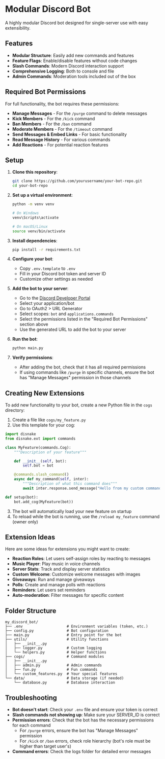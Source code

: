 # Modular Discord Bot

A highly modular Discord bot designed for single-server use with easy extensibility.

## Features

- **Modular Structure**: Easily add new commands and features
- **Feature Flags**: Enable/disable features without code changes
- **Slash Commands**: Modern Discord interaction support
- **Comprehensive Logging**: Both to console and file
- **Admin Commands**: Moderation tools included out of the box

## Required Bot Permissions

For full functionality, the bot requires these permissions:

- **Manage Messages** - For the `/purge` command to delete messages
- **Kick Members** - For the `/kick` command
- **Ban Members** - For the `/ban` command
- **Moderate Members** - For the `/timeout` command
- **Send Messages & Embed Links** - For basic functionality
- **Read Message History** - For various commands
- **Add Reactions** - For potential reaction features

## Setup

1. **Clone this repository**:

   ```bash
   git clone https://github.com/yourusername/your-bot-repo.git
   cd your-bot-repo
   ```

2. **Set up a virtual environment**:

   ```bash
   python -m venv venv

   # On Windows
   venv\Scripts\activate

   # On macOS/Linux
   source venv/bin/activate
   ```

3. **Install dependencies**:

   ```bash
   pip install -r requirements.txt
   ```

4. **Configure your bot**:

   - Copy `.env.template` to `.env`
   - Fill in your Discord bot token and server ID
   - Customize other settings as needed

5. **Add the bot to your server**:

   - Go to the [Discord Developer Portal](https://discord.com/developers/applications)
   - Select your application/bot
   - Go to OAuth2 > URL Generator
   - Select scopes: `bot` and `applications.commands`
   - Select the permissions listed in the "Required Bot Permissions" section above
   - Use the generated URL to add the bot to your server

6. **Run the bot**:

   ```bash
   python main.py
   ```

7. **Verify permissions**:
   - After adding the bot, check that it has all required permissions
   - If using commands like `/purge` in specific channels, ensure the bot has "Manage Messages" permission in those channels

## Creating New Extensions

To add new functionality to your bot, create a new Python file in the `cogs` directory:

1. Create a file like `cogs/my_feature.py`
2. Use this template for your cog:

```python
import disnake
from disnake.ext import commands

class MyFeature(commands.Cog):
    """Description of your feature"""

    def __init__(self, bot):
        self.bot = bot

    @commands.slash_command()
    async def my_command(self, inter):
        """Description of what this command does"""
        await inter.response.send_message("Hello from my custom command!")

def setup(bot):
    bot.add_cog(MyFeature(bot))
```

3. The bot will automatically load your new feature on startup
4. To reload while the bot is running, use the `/reload my_feature` command (owner only)

## Extension Ideas

Here are some ideas for extensions you might want to create:

- **Reaction Roles**: Let users self-assign roles by reacting to messages
- **Music Player**: Play music in voice channels
- **Server Stats**: Track and display server statistics
- **Custom Welcome**: Customize welcome messages with images
- **Giveaways**: Run and manage giveaways
- **Polls**: Create and manage polls with reactions
- **Reminders**: Let users set reminders
- **Auto-moderation**: Filter messages for specific content

## Folder Structure

```
my_discord_bot/
├── .env                    # Environment variables (token, etc.)
├── config.py               # Bot configuration
├── main.py                 # Entry point for the bot
├── utils/                  # Utility functions
│   ├── __init__.py
│   ├── logger.py           # Custom logging
│   └── helpers.py          # Helper functions
├── cogs/                   # Command modules
│   ├── __init__.py
│   ├── admin.py            # Admin commands
│   ├── fun.py              # Fun commands
│   └── custom_features.py  # Your special features
└── data/                   # Data storage (if needed)
    └── database.py         # Database interaction
```

## Troubleshooting

- **Bot doesn't start**: Check your `.env` file and ensure your token is correct
- **Slash commands not showing up**: Make sure your SERVER_ID is correct
- **Permission errors**: Check that the bot has the necessary permissions for each command
  - For `/purge` errors, ensure the bot has "Manage Messages" permission
  - For `/kick` or `/ban` errors, check role hierarchy (bot's role must be higher than target user's)
- **Command errors**: Check the logs folder for detailed error messages
